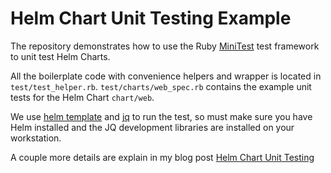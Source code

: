 # Helm Chart Unit Testing Example

The repository demonstrates how to use the Ruby [MiniTest] test framework to unit test Helm Charts.

All the boilerplate code with convenience helpers and wrapper is located in `test/test_helper.rb`. 
`test/charts/web_spec.rb` contains the example unit tests for the Helm Chart `chart/web`.

We use [helm template] and [jq] to run the test, so must make sure you have Helm installed and the JQ development
libraries are installed on your workstation.

A couple more details are explain in my blog post [Helm Chart Unit Testing]

[MiniTest]: https://github.com/seattlerb/minitest/
[helm template]: https://helm.sh/docs/helm/helm_template/
[jq]: https://stedolan.github.io/jq/
[Helm Chart Unit Testing]: https://hodari.be/posts/2020_11_15_helm_charts_unit_testing/
